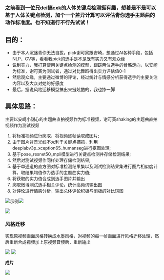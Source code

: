 ### 之前看到一位兄dei搞cxk的人体关键点检测挺有趣，想着是不是可以基于人体关键点检测，加个一个差异计算可以评估青你选手主题曲的动作标准度。也不知道行不行先试试！
## 目的：
- 由于本人沉迷青你无法自拔，pick谢可寅跟安崎，想通过AI各种手段，包括NLP、CV等，看看我pick的选手是不是既有实力又有观众缘
- 说到实力，我打算使用关键点检测的模型，跟踪两位选手的骨骼走向，以安崎为标准，谢可寅为测试者，通过对比舞蹈得出实力评估值0-1
- 然后观众缘，主要通过微博的评论，经过统计与情感分析获得选手的主要关注内容以及大众对她的好感度
- 最后，据说风格迁移模型搞出来挺炫酷的，我也掺一脚

## 具体思路：

主要以安崎小甜心的主题曲直拍视频作为标准视频，谢可寅shaking的主题曲直拍视频作为测试视频

1. 将标准视频进行爬取，将视频逐帧读取成图片;
2. 由于图片背景光线不太利于关键点捕抓，利用deeplabv3p_xception65_humanseg进行抠图处理;
3. 基于pose_resnet50_mpii模型进行关键点检测并存储检测结果;
4. 然后对测试视频作同样处理存储检测结果;
5. 基于单通道的直方图对标准检测结果集以及测试检测结果集进行图片相似度计算，取结果均值作为选手的主题曲实力值;
6. 将获取的实力值合成到选手图片并输出
7. 爬取微博测试选手相关评论，统计高频词输出图
8. 对评论进行情感分析，输出总体评论积极与消极的对比饼图 


![示例](https://ai-studio-static-online.cdn.bcebos.com/2cc2c32beba74d638cc6a717bb58951b0dfe93bb1aa34117808838cc631aee23)![](https://ai-studio-static-online.cdn.bcebos.com/b9837de36aa348e695a6a5bea7a26666c85836428ab0429a8a33d6ab1ed7a830)


![](https://ai-studio-static-online.cdn.bcebos.com/c6b78c1b6688474e8c76cf93b64dbaa172021ef638ed48dcadc09d00c9cff9e8)

### 风格迁移
实现原视频画面风格转换成水墨风格，对视频的每一帧画面进行风格迁移处理，然后重新合成视频加上原视频音频后，重新输出

![](https://ai-studio-static-online.cdn.bcebos.com/0111c40988394fbbaf9c08702a00bf97a3f4de017f8a46c78f66894f2424ba1c) ![](https://ai-studio-static-online.cdn.bcebos.com/b60066bb579a44c1b2ca568499c6e0812688a493df6e4c8fa8e1c8f83a5bd783)


**成片**

![](https://ai-studio-static-online.cdn.bcebos.com/35ec87217aa644e3b53200e5fd5ef2b4995bc319df3b49f78976c92675034c60)






 




